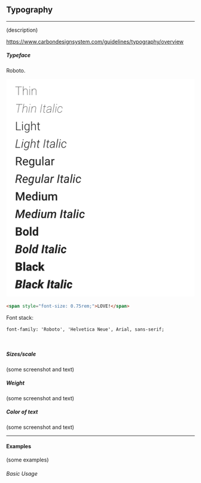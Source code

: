 

## Typography

---

(description)

https://www.carbondesignsystem.com/guidelines/typography/overview

##### Typeface

Roboto.

![Roboto Fonts](../../../Roboto.png)

```html
<span style="font-size: 0.75rem;">LOVE!</span>
```

Font stack:

```
font-family: 'Roboto', 'Helvetica Neue', Arial, sans-serif;
```

<br/>

##### Sizes/scale
(some screenshot and text)

##### Weight
(some screenshot and text)

##### Color of text
(some screenshot and text)

---

#### Examples

(some examples)

###### Basic Usage

